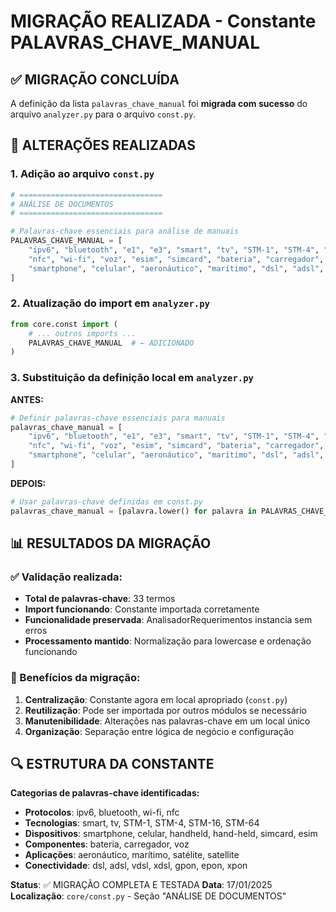 # MIGRAÇÃO REALIZADA - Constante PALAVRAS_CHAVE_MANUAL

## ✅ MIGRAÇÃO CONCLUÍDA

A definição da lista `palavras_chave_manual` foi **migrada com sucesso** do arquivo `analyzer.py` para o arquivo `const.py`.

## 🔧 ALTERAÇÕES REALIZADAS

### 1. Adição ao arquivo `const.py`
```python
# ================================
# ANÁLISE DE DOCUMENTOS
# ================================

# Palavras-chave essenciais para análise de manuais
PALAVRAS_CHAVE_MANUAL = [
    "ipv6", "bluetooth", "e1", "e3", "smart", "tv", "STM-1", "STM-4", "STM-16", "STM-64",
    "nfc", "wi-fi", "voz", "esim", "simcard", "bateria", "carregador", "handheld", "hand-held", "hand held",
    "smartphone", "celular", "aeronáutico", "marítimo", "dsl", "adsl", "vdsl", "xdsl", "gpon", "epon", "xpon", "satélite", "satellite"
]
```

### 2. Atualização do import em `analyzer.py`
```python
from core.const import (
    # ... outros imports ...
    PALAVRAS_CHAVE_MANUAL  # ← ADICIONADO
)
```

### 3. Substituição da definição local em `analyzer.py`
**ANTES:**
```python
# Definir palavras-chave essenciais para manuais
palavras_chave_manual = [
    "ipv6", "bluetooth", "e1", "e3", "smart", "tv", "STM-1", "STM-4", "STM-16", "STM-64",
    "nfc", "wi-fi", "voz", "esim", "simcard", "bateria", "carregador", "handheld", "hand-held", "hand held",
    "smartphone", "celular", "aeronáutico", "marítimo", "dsl", "adsl", "vdsl", "xdsl", "gpon", "epon", "xpon", "satélite", "satellite"
]
```

**DEPOIS:**
```python
# Usar palavras-chave definidas em const.py
palavras_chave_manual = [palavra.lower() for palavra in PALAVRAS_CHAVE_MANUAL]
```

## 📊 RESULTADOS DA MIGRAÇÃO

### ✅ Validação realizada:
- **Total de palavras-chave**: 33 termos
- **Import funcionando**: Constante importada corretamente
- **Funcionalidade preservada**: AnalisadorRequerimentos instancia sem erros
- **Processamento mantido**: Normalização para lowercase e ordenação funcionando

### 🎯 Benefícios da migração:
1. **Centralização**: Constante agora em local apropriado (`const.py`)
2. **Reutilização**: Pode ser importada por outros módulos se necessário
3. **Manutenibilidade**: Alterações nas palavras-chave em um local único
4. **Organização**: Separação entre lógica de negócio e configuração

## 🔍 ESTRUTURA DA CONSTANTE

**Categorias de palavras-chave identificadas:**
- **Protocolos**: ipv6, bluetooth, wi-fi, nfc
- **Tecnologias**: smart, tv, STM-1, STM-4, STM-16, STM-64
- **Dispositivos**: smartphone, celular, handheld, hand-held, simcard, esim
- **Componentes**: bateria, carregador, voz
- **Aplicações**: aeronáutico, marítimo, satélite, satellite
- **Conectividade**: dsl, adsl, vdsl, xdsl, gpon, epon, xpon

**Status**: ✅ MIGRAÇÃO COMPLETA E TESTADA
**Data**: 17/01/2025
**Localização**: `core/const.py` - Seção "ANÁLISE DE DOCUMENTOS"